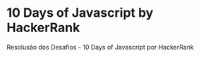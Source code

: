 # 10 Days of Javascript by HackerRank
Resolusão dos Desafios - 10 Days of Javascript por HackerRank
